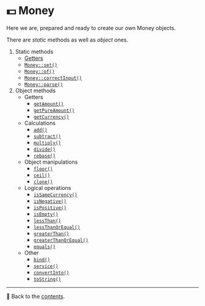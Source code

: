 # 💵 Money
Here we are, prepared and ready to create our own Money objects.

There are *static* methods as well as *object* ones.

1. Static methods
    - [Getters](/docs/04_money/static/getters.md)
    - [`Money::set()`](/docs/04_money/static/set.md)
    - [`Money::of()`](/docs/04_money/static/of.md)
    - [`Money::correctInput()`](/docs/04_money/static/correctInput.md)
    - [`Money::parse()`](/docs/04_money/static/parse.md)
2. Object methods
    - Getters
        - [`getAmount()`](/docs/04_money/object/getAmount.md)
        - [`getPureAmount()`](/docs/04_money/object/getPureAmount.md)
        - [`getCurrency()`](/docs/04_money/object/getCurrency.md)
    - Calculations
        - [`add()`](/docs/04_money/object/add.md)
        - [`subtract()`](/docs/04_money/object/subtract.md)
        - [`multiply()`](/docs/04_money/object/multiply.md)
        - [`divide()`](/docs/04_money/object/divide.md)
        - [`rebase()`](/docs/04_money/object/rebase.md)
    - Object manipulations
        - [`floor()`](/docs/04_money/object/floor.md)
        - [`ceil()`](/docs/04_money/object/ceil.md)
        - [`clone()`](/docs/04_money/object/clone.md)
    - Logical operations
        - [`isSameCurrency()`](/docs/04_money/object/isSameCurrency.md)
        - [`isNegative()`](/docs/04_money/object/isNegative.md)
        - [`isPositive()`](/docs/04_money/object/isPositive.md)
        - [`isEmpty()`](/docs/04_money/object/isEmpty.md)
        - [`lessThan()`](/docs/04_money/object/lessThan.md)
        - [`lessThanOrEqual()`](/docs/04_money/object/lessThanOrEqual.md)
        - [`greaterThan()`](/docs/04_money/object/greaterThan.md)
        - [`greaterThanOrEqual()`](/docs/04_money/object/greaterThanOrEqual.md)
        - [`equals()`](/docs/04_money/object/equals.md)
    - Other
        - [`bind()`](/docs/04_money/object/bind.md)
        - [`service()`](/docs/04_money/object/service.md)
        - [`convertInto()`](/docs/04_money/object/convertInto.md)
        - [`toString()`](/docs/04_money/object/toString.md)

---

📌 Back to the [contents](/README.md#table-of-contents).
